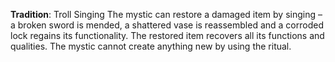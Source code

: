 **Tradition**: Troll Singing 
The mystic can restore a damaged item by singing – a broken sword is mended, a shattered vase is reassembled and a corroded lock regains its functionality. The restored item recovers all its functions and qualities. The mystic cannot create anything new by using the ritual.